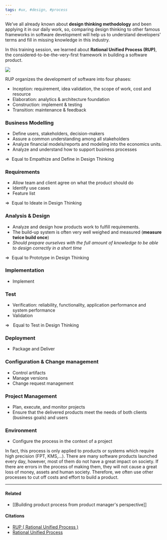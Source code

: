 ```yaml
---
tags: #ux, #design, #process
---
```


We’ve all already known about **design thinking methodology** and been applying it in our daily work, so, comparing design thinking to other famous frameworks in software development will help us to understand developers' terms and fill in missing knowledge in this industry.

In this training session, we learned about **Rational Unified Process (RUP)**, the considered-to-be-the-very-first framework in building a software product.

![](https://lh5.googleusercontent.com/pcB7jhyFSlHJZKaQmnhdLqHBB_HurAh_8kSPNnC1oyxIf9zhkNkKCvgqfjF7dHoffliYrTqupi9PxTUpodtmE3pmpmWl2CNl2OniNPUZLn185ryKKAA_CBFDWTZW1_FfrTybvNAd)

RUP organizes the development of software into four phases:

-   Inception: requirement, idea validation, the scope of work, cost and resource
-   Elaboration: analytics & architecture foundation
-   Construction: implement & testing
-   Transition: maintenance & feedback

### Business Modelling
-   Define users, stakeholders, decision-makers
-   Assure a common understanding among all stakeholders
-   Analyze financial models/reports and modeling into the economics units.
-   Analyze and understand how to support business processes

=>  Equal to Empathize and Define in Design Thinking

### Requirements
-   Allow team and client agree on what the product should do
-   Identify use cases
-   Feature list

=>  Equal to Ideate in Design Thinking

### Analysis & Design
-   Analyze and design how products work to fulfill requirements.
-   The build-up system is often very well weighed and measured (**measure twice build once**)
-   _Should prepare ourselves with the full amount of knowledge to be able to design correctly in a short time_

=>  Equal to Prototype in Design Thinking

### Implementation
-   Implement

### Test
-   Verification: reliability, functionality, application performance and system performance
-   Validation

=>   Equal to Test in Design Thinking

### Deployment
-   Package and Deliver

### Configuration & Change management
-   Control artifacts
-   Manage versions
-   Change request management

### Project Management
-   Plan, execute, and monitor projects
-   Ensure that the delivered products meet the needs of both clients (business goals) and users

### Environment
-   Configure the process in the context of a project

In fact, this process is only applied to products or systems which require high precision (FPT, KMS,...). There are many software products launched every day, however, most of them do not have a great impact on society. If there are errors in the process of making them, they will not cause a great loss of money, assets and human society. Therefore, we often use other processes to cut off costs and effort to build a product.


---

#### Related

- [[Building product process from product manager's perspective]]

#### Citations

- [RUP ( Rational Unified Process )](https://theexplorationofmyworlds.wordpress.com/2012/07/02/rup-rational-unified-process/)
- [Rational Unified Process](https://sceweb.uhcl.edu/helm/RationalUnifiedProcess/process/templates.htm)